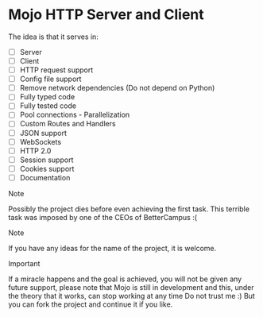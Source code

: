# Mojo HTTP Server and Client

The idea is that it serves in:
- [ ] Server
- [ ] Client
- [ ] HTTP request support
- [ ] Config file support
- [ ] Remove network dependencies (Do not depend on Python)
- [ ] Fully typed code
- [ ] Fully tested code
- [ ] Pool connections - Parallelization
- [ ] Custom Routes and Handlers
- [ ] JSON support
- [ ] WebSockets
- [ ] HTTP 2.0
- [ ] Session support
- [ ] Cookies support
- [ ] Documentation

> [!NOTE]
> Possibly the project dies before even achieving the first task.
> This terrible task was imposed by one of the CEOs of BetterCampus :(

> [!NOTE]
> If you have any ideas for the name of the project, it is welcome.

> [!IMPORTANT]
> If a miracle happens and the goal is achieved, you will not be given any future support, please note that Mojo is still in development and this, under the theory that it works, can stop working at any time
> Do not trust me :)
> But you can fork the project and continue it if you like.

